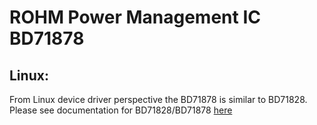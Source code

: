 # ROHM Power Management IC BD71878

## Linux:

From Linux device driver perspective the BD71878 is similar to BD71828.
Please see documentation for BD71828/BD71878 [here](https://github.com/RohmSemiconductor/Linux-Kernel-PMIC-Drivers/tree/master/BD71828)
